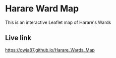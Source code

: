 # Harare Ward Map
This is an interactive Leaflet map of Harare's Wards

## Live link 
https://owja87.github.io/Harare_Wards_Map
